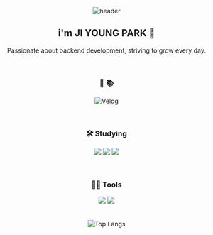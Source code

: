 
<div align="center">
  
![header](https://capsule-render.vercel.app/api?type=blur&color=random&height=200&text=Hi%20Welcome!&fontColor=FFFFCC&animation=fadeIn&fontSize=30&fontAlignY=50)

## i'm JI YOUNG PARK 🌱 

Passionate about backend development, striving to grow every day.

<br>

### 💬 📚

<a href="https://velog.io/@pjy2163"><img alt="Velog" src="https://img.shields.io/badge/Velog-20C997?style=flat-square&logo=Velog&logoColor=white"></a>


<br>

### 🛠️ Studying

<img src="https://img.shields.io/badge/Python-3766AB?style=flat-square&logo=Python&logoColor=white"/> <img src="https://img.shields.io/badge/Java-007396?style=flat-square&logo=Java&logoColor=white"/> <img src="https://img.shields.io/badge/JavaScript-F7DF1E?style=for-flat&logo=JavaScript&logoColor=white/">



<br>


### 💪🏼 Tools

<img src="https://img.shields.io/badge/Visual Studio Code-007ACC?style=flat-square&logo=Visual Studio Code&logoColor=white"/> <img src="https://img.shields.io/badge/GitHub-181717?style=flat-square&logo=GitHub&logoColor=white"/>
<br><br><br>
![Top Langs](https://github-readme-stats.vercel.app/api/top-langs/?username=pjy2163&layout=compact)
</div>
<!--
**pjy2163/pjy2163** is a ✨ _special_ ✨ repository because its `README.md` (this file) appears on your GitHub profile.

Here are some ideas to get you started:

- 🔭 I’m currently working on ...
- 🌱 I’m currently learning ...
- 👯 I’m looking to collaborate on ...
- 🤔 I’m looking for help with ...
- 💬 Ask me about ...
- 📫 How to reach me: ...
- 😄 Pronouns: ...
- ⚡ Fun fact: ...
-->
